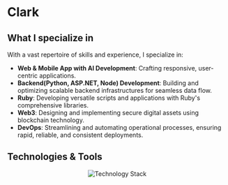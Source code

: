 # Clark
## What I specialize in
With a vast repertoire of skills and experience, I specialize in:
- **Web & Mobile App with AI Development**: Crafting responsive, user-centric applications.
- **Backend(Python, ASP.NET, Node) Development**: Building and optimizing scalable backend infrastructures for seamless data flow.
- **Ruby**: Developing versatile scripts and applications with Ruby's comprehensive libraries.
- **Web3**: Designing and implementing secure digital assets using blockchain technology.
- **DevOps**: Streamlining and automating operational processes, ensuring rapid, reliable, and consistent deployments.

## Technologies & Tools
<p align="center">
  <img src="https://skillicons.dev/icons?i=java,kotlin,swift,react,dart,flutter,reactnative,aspnet,python,django,php,laravel,nodejs,golang,ruby,figma&theme=light" alt="Technology Stack"/>
</p>



